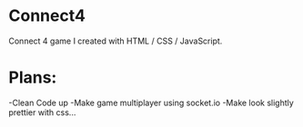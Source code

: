 # Connect4
Connect 4 game I created with HTML / CSS / JavaScript.

# Plans:
-Clean Code up
-Make game multiplayer using socket.io
-Make look slightly prettier with css...
